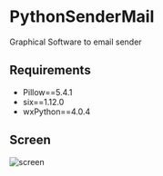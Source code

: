 # PythonSenderMail
Graphical Software to email sender

## Requirements
- Pillow==5.4.1
- six==1.12.0
- wxPython==4.0.4

## Screen
![screen](https://user-images.githubusercontent.com/9018264/52751428-902ebe00-2fd6-11e9-889d-0258acc96786.png)
